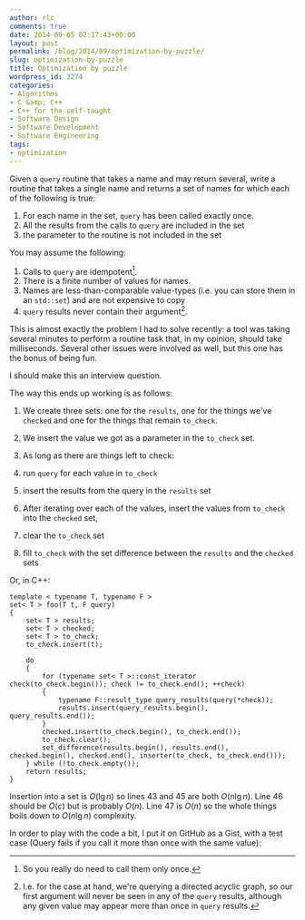 ```yaml
---
author: rlc
comments: true
date: 2014-09-05 02:17:43+00:00
layout: post
permalink: /blog/2014/09/optimization-by-puzzle/
slug: optimization-by-puzzle
title: Optimization by puzzle
wordpress_id: 3274
categories:
- Algorithms
- C &amp; C++
- C++ for the self-taught
- Software Design
- Software Development
- Software Engineering
tags:
- optimization
---
```


Given a `query` routine that takes a name and may return several, write a routine that takes a single name and returns a set of names for which each of the following is true: 

  1. For each name in the set, `query` has been called exactly once.
  2. All the results from the calls to `query` are included in the set
  3. the parameter to the routine is not included in the set


You may assume the following:
  1. Calls to `query` are idempotent[^1].
  2. There is a finite number of values for names.
  3. Names are less-than-comparable value-types (i.e. you can store them in an `std::set`) and are not expensive to copy
  4. `query` results never contain their argument[^2].

[^1]: So you really do need to call them only once.
[^2]: I.e. for the case at hand, we're querying a directed acyclic graph, so our first argument will never be seen in any of the `query` results, although any given value may appear more than once in `query` results.

<!--more-->

This is almost exactly the problem I had to solve recently: a tool was taking several minutes to perform a routine task that, in my opinion, should take milliseconds. Several other issues were involved as well, but this one has the bonus of being fun.

I should make this an interview question.

The way this ends up working is as follows:

	
  1. We create three sets: one for the `results`, one for the things we've `checked` and one for the things that remain `to_check`.
  2. We insert the value we got as a parameter in the `to_check` set.
  3. As long as there are things left to check:

  1. run `query` for each value in `to_check`
  2. insert the results from the query in the `results` set
  3. After iterating over each of the values, insert the values from `to_check` into the `checked` set,
  4. clear the `to_check` set
  5. fill `to_check` with the set difference between the `results` and the `checked` sets

Or, in C++:

    
    template < typename T, typename F >
    set< T > foo(T t, F query)
    {
    	set< T > results;
    	set< T > checked;
    	set< T > to_check;
    	to_check.insert(t);
    	
    	do 
    	{
    		for (typename set< T >::const_iterator check(to_check.begin()); check != to_check.end(); ++check)
    		{
    			typename F::result_type query_results(query(*check));
    			results.insert(query_results.begin(), query_results.end());
    		}
    		checked.insert(to_check.begin(), to_check.end());
    		to_check.clear();
    		set_difference(results.begin(), results.end(), checked.begin(), checked.end(), inserter(to_check, to_check.end()));
    	} while (!to_check.empty());
    	return results;
    }



Insertion into a set is $O(\lg{n})$ so lines 43 and 45 are both $O(n\lg{n})$. Line 46 should be $O(c)$ but is probably $O(n)$. Line 47 is $O(n)$ so the whole things boils down to $O(n\lg{n})$ complexity.

In order to play with the code a bit, I put it on GitHub as a Gist, with a test case (Query fails if you call it more than once with the same value): 
